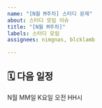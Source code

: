 ```yaml
---
name: "[N월 M주차] 스터디 문제"
about: 스터디 모임 이슈
title: "[N월 M주차]"
labels: 스터디 모임
assignees: nimgnas, blcklamb

---
```


## 🗓️ 다음 일정
N월 MM일 K요일 오전 HH시
